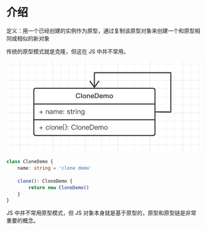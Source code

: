 # 介绍

定义：用一个已经创建的实例作为原型，通过复制该原型对象来创建一个和原型相同或相似的新对象

传统的原型模式就是克隆，但这在 JS 中并不常用。

![](./img/原型模式.png)

```ts
class CloneDemo {
    name: string = 'clone demo'

    clone(): CloneDemo {
        return new CloneDemo()
    }
}
```

JS 中并不常用原型模式，但 JS 对象本身就是基于原型的，原型和原型链是非常重要的概念。
